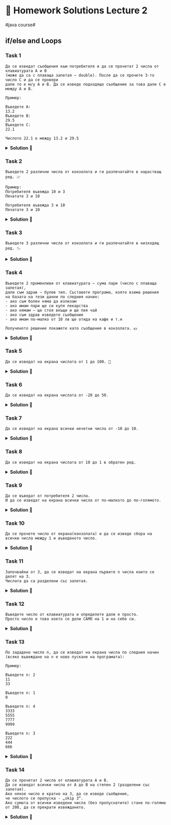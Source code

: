 # 👀 Homework Solutions Lecture 2
#java course#

## if/else and Loops

### Task 1

```text
Да се изведат съобщения към потребителя и да се прочетат 2 числа от клавиатурата A и B
(може да са с плаваща запетая – double). После да се прочете 3-то число C и да се провери
дали то е м/у A и B. Да се изведе подходящо съобщение за това дали C е между A и B.

Пример:

Въведете A:
13.2
Въведете B:
29.5
Въведете C:
22.1

Числото 22.1 е между 13.2 и 29.5
```

<details><summary><b>Solution</b> 👀</summary> 
<p>

```java
Scanner scanner = new Scanner(System.in);

System.out.print("A = ");
int a = scanner.nextInt();
System.out.print("B = ");
int b = scanner.nextInt();
System.out.print("C = ");
int c = scanner.nextInt();

if (c > a && c < b || c > b && c < a) {
    System.out.println("Number C=" + c + " is between Number A=" + a + " and Number B=" + b);
} else {
    System.out.println("Number C=" + c + " is NOT between Number A=" + a + " and Number B=" + b);
}
```

</p>
</details>

### Task 2

```text
Въведете 2 различни числа от конзолата и ги разпечатайте в нарастващ ред. 📈

Пример:
Потребителя въвежда 10 и 3
Печатате 3 и 10

Потребителя въвежда 3 и 10
Печатате 3 и 10
```

<details><summary><b>Solution</b> 👀</summary> 
<p>

```java
Scanner scanner = new Scanner(System.in);

System.out.print("Enter first number: ");
int first = scanner.nextInt();
System.out.print("Enter second number: ");
int second = scanner.nextInt();

int min;
int max;

if (first < second) {
    min = first;
    max = second;
} else {
    min = second;
    max = first;
}

System.out.println(min);
System.out.println(max);
```

</p>
</details>

### Task 3

```text
Въведете 3 различни числа от конзолата и ги разпечатайте в низходящ ред. 📉
```

<details><summary><b>Solution</b> 👀</summary> 
<p>

###### Solution 1
```java
Scanner scan = new Scanner(System.in);

System.out.print("Въведете първото число: ");
int a = scan.nextInt();
System.out.print("Въведете второто число: ");
int b = scan.nextInt();
System.out.print("Въведете третото число: ");
int c = scan.nextInt();

if (a >= b && b >= c) {
    System.out.println(a + ", " + b + ", " + c);
} else if (a >= c && c >= b) {
    System.out.println(a + ", " + c + ", " + b);
} else if (b >= a && a >= c) {
    System.out.println(b + ", " + a + ", " + c);
} else if (b >= c && c >= a) {
    System.out.println(b + ", " + c + ", " + a);
} else if (c >= a && a >= b) {
    System.out.println(c + ", " + a + ", " + b);
} else if (c >= b && b >= a) {
    System.out.println(c + ", " + b + ", " + a);
}
```

###### Solution 2

```java
Scanner number = new Scanner(System.in);

System.out.print("Enter three different numbers!\nEnter first number: ");
int a = number.nextInt();

System.out.print("Enter second number: ");
int b = number.nextInt();

System.out.print("Enter third number: ");
int c = number.nextInt();

int min = a;
int mid = b;
int max = c;

if (a < b && a < c) {
    min = a;

    if (b < c) {
        mid = b;
        max = c;
    } else {
        mid = c;
        max = b;
    }
}

if (b < a && b < c) {
    min = b;

    if (a < c) {
        mid = a;
        max = c;
    } else {
        mid = c;
        max = a;
    }
}

if (c < a && c < b) {
    min = c;

    if (a < b) {
        mid = a;
        max = b;
    } else {
        mid = b;
        max = a;
    }
}

System.out.println(max + " " + mid + " " + min);
```

</p>
</details>

### Task 4

```text
Въведете 2 променливи от клавиатурата – сума пари (число с плаваща запетая),
дали съм здрав – булев тип. Съставете програма, която взема решения
на базата на тези данни по следния начин:
- ако съм болен няма да излизам
- ако имам пари ще си купя лекарства
- ако нямам – ще стоя вкъщи и ще пия чай
- ако съм здрав изведете съобщение
- ако имам по-малко от 10 лв ще отида на кафе и т.н

Полученото решение покажете като съобщение в конзолата. 💵
```

<details><summary><b>Solution</b> 👀</summary> 
<p>

```java
Scanner scanner = new Scanner(System.in);

System.out.print("Enter amount: ");
double amount = scanner.nextDouble();

System.out.println("Are you healthy? (y/n): ");
char isHealthyChar = scanner.next().charAt(0);

boolean isHealthy = isHealthyChar == 'y';

if (isHealthy) {
    System.out.println("I am healthy");

    if (amount < 10) {
        System.out.println("I will drink coffee");
    } else {
        System.out.println("I won't go to the cinema");
    }
} else {
    System.out.println("I am sick");

    if (amount > 0) {
        System.out.println("I will go buy medicine");
    } else {
        System.out.println("I will stay at home and drink tea");
    }
}
```

</p>
</details>

### Task 5

```text
Да се изведат на екрана числата от 1 до 100. 💯
```

<details><summary><b>Solution</b> 👀</summary> 
<p>

```java
for (int i = 0; i < 100; i++) {
    System.out.print(i + 1 + " ");
}
```

</p>
</details>

### Task 6

```text
Да се изведат на екрана числата от -20 до 50.
```

<details><summary><b>Solution</b> 👀</summary> 
<p>

```java
for (int i = -20; i <= 50; i++) {
    System.out.print(i + " ");
}
```

</p>
</details>

### Task 7

```text
Да се изведат на екрана всички нечетни числа от -10 до 10.
```

<details><summary><b>Solution</b> 👀</summary> 
<p>

```java
for (int i = -10; i <= 10; i++) {
    if (i % 2 != 0) {
        System.out.print(i + " ");
    }
}
```

</p>
</details>

### Task 8

```text
Да се изведат на екрана числата от 10 до 1 в обратен ред.
```

<details><summary><b>Solution</b> 👀</summary> 
<p>

```java
for (int i = 10; i >= 1; i--) {
    System.out.print(i + " ");
}
```

</p>
</details>

### Task 9

```text
Да се въведат от потребителя 2 числа. 
И да се изведат на екрана всички числа от по-малкото до по-голямото.
```

<details><summary><b>Solution</b> 👀</summary> 
<p>

```java
Scanner scanner = new Scanner(System.in);

System.out.print("Enter first number: ");
int first = scanner.nextInt();
System.out.print("Enter second number: ");
int second = scanner.nextInt();

if (first == second) {
    System.out.println("The numbers are equal");
    return;
}

int min;
int max;

if (first < second) {
    min = first;
    max = second;
} else {
    min = second;
    max = first;
}

for (int i = min; i <= max; i++) {
    System.out.println(i + " ");
}
```

</p>
</details>

### Task 10

```text
Да се прочете число от екрана(конзолата) и да се изведе сбора на всички числа между 1 и въведеното число.
```

<details><summary><b>Solution</b> 👀</summary> 
<p>

```java
Scanner scanner = new Scanner(System.in);

System.out.print("Enter number: ");
int number = scanner.nextInt();

if (number <= 1) {
    System.out.println("The number must be grater than 1");
    return;
}

int sum = 0;
for (int i = 1; i <= number; i++) {
    sum += i;
}

System.out.println("sum 1..." + number + " = " + sum);
```

</p>
</details>

### Task 11

```text
Започвайки от 3, да се изведат на екрана първите n числа които се делят на 3.
Числата да са разделени със запетая.
```

<details><summary><b>Solution</b> 👀</summary> 
<p>

```java
Scanner scanner = new Scanner(System.in);

System.out.print("Enter a number: ");
int number = scanner.nextInt();

System.out.println("First " + number + " numbers divisible by 3 are:");
for (int i = 3, count = 0; count < number; i++) {
    if (i % 3 == 0) {
        System.out.print(i + ", ");
        count++;
    }
}
```

</p>
</details>

### Task 12

```text
Въведете число от клавиатурата и определете дали е просто. 
Просто число е това което се дели САМО на 1 и на себе си.
```

<details><summary><b>Solution</b> 👀</summary> 
<p>

```java
 Scanner scanner = new Scanner(System.in);

 System.out.print("Enter a number: ");
 int number = scanner.nextInt();

 boolean isPrime = true;
 for (int i = 2; i <= number / 2; i++) {
     if (number % i == 0) {
         isPrime = false;
         break;
     }
 }

 if (isPrime) {
     System.out.println(number + " is a prime number");
 } else {
     System.out.println(number + " is NOT a prime number");
 }
```

</p>
</details>

### Task 13

```text
По зададено число n, да се изведат на екрана числа по следния начин 
(всяко въвеждане на n е ново пускане на програмата):

Пример:

Въведете n: 2
11
33

Въведете n: 1
0

Въведете n: 4
3333
5555
7777
9999

Въведете n: 3
222
444
666
```

<details><summary><b>Solution</b> 👀</summary> 
<p>

```java
Scanner number = new Scanner(System.in);

System.out.print("Enter a number: ");
int n = number.nextInt();

int showNumber = n - 1;

for (int row = 0; row < n; row++) {
    for (int column = 0; column < n; column++) {
        System.out.print(showNumber);
    }
    System.out.println();
    showNumber += 2;
}
```

</p>
</details>

### Task 14

```text
Да се прочетат 2 числа от клавиатурата А и В.
Да се изведат всички числа от А до В на степен 2 (разделени със запетая).
Ако някое число е кратно на 3, да се изведе съобщение, 
че числото се пропуска - „skip 3“.
Ако сумата от всички изведени числа (без пропуснатите) стане по-голяма 
от 200, да се прекрати извеждането.
```

<details><summary><b>Solution</b> 👀</summary> 
<p>

```java
Scanner number = new Scanner(System.in);

System.out.print("Enter number A: ");
int a = number.nextInt();

System.out.print("Enter number B: ");
int b = number.nextInt();

int sum = 0;
for (int i = a; i <= b; i++) {
    int powOf2 = i * i;

    if (powOf2 % 3 == 0) {
        System.out.print("Skip " + i + ", ");
    } else {
        System.out.print(powOf2 + ", ");
        sum += powOf2;
    }

    if (sum > 200) {
        break;
    }
}
```

</p>
</details>